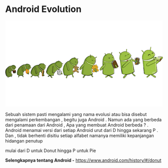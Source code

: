 #  Android Evolution
![Android evolution](evolution.png)

Sebuah sistem pasti mengalami yang nama evolusi atau bisa disebut mengalami perkembangan , begitu juga Android . Namun ada yang berbeda dari penamaan dari Android , Apa yang membuat Android berbeda ? . Android menamai versi dari setiap Android urut dari D hingga sekarang P . Dan , tidak berhenti disitiu setiap alfabet namanya memiliki kepanjangan hidangan penutup

mulai dari D untuk Donut hingga P untuk Pie 

**Selengkapnya tentang Android -** https://www.android.com/history/#/donut
